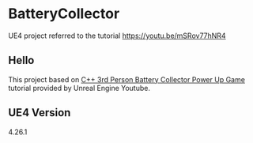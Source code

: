 # BatteryCollector
 UE4 project referred to the tutorial https://youtu.be/mSRov77hNR4
 
 ## Hello
 This project based on [C++ 3rd Person Battery Collector Power Up Game](https://youtu.be/mSRov77hNR4) tutorial provided by Unreal Engine Youtube.
 
 ## UE4 Version
  4.26.1

